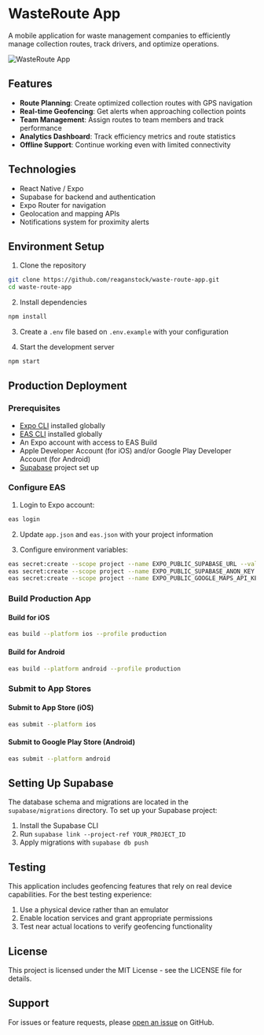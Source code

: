 # WasteRoute App

A mobile application for waste management companies to efficiently manage collection routes, track drivers, and optimize operations.

![WasteRoute App](./assets/app-preview.png)

## Features

- **Route Planning**: Create optimized collection routes with GPS navigation
- **Real-time Geofencing**: Get alerts when approaching collection points
- **Team Management**: Assign routes to team members and track performance
- **Analytics Dashboard**: Track efficiency metrics and route statistics
- **Offline Support**: Continue working even with limited connectivity

## Technologies

- React Native / Expo
- Supabase for backend and authentication
- Expo Router for navigation
- Geolocation and mapping APIs
- Notifications system for proximity alerts

## Environment Setup

1. Clone the repository
```bash
git clone https://github.com/reaganstock/waste-route-app.git
cd waste-route-app
```

2. Install dependencies
```bash
npm install
```

3. Create a `.env` file based on `.env.example` with your configuration

4. Start the development server
```bash
npm start
```

## Production Deployment

### Prerequisites

- [Expo CLI](https://docs.expo.dev/get-started/installation/) installed globally
- [EAS CLI](https://docs.expo.dev/build/setup/) installed globally
- An Expo account with access to EAS Build
- Apple Developer Account (for iOS) and/or Google Play Developer Account (for Android)
- [Supabase](https://supabase.com/) project set up

### Configure EAS

1. Login to Expo account:
```bash
eas login
```

2. Update `app.json` and `eas.json` with your project information

3. Configure environment variables:
```bash
eas secret:create --scope project --name EXPO_PUBLIC_SUPABASE_URL --value "your_supabase_url"
eas secret:create --scope project --name EXPO_PUBLIC_SUPABASE_ANON_KEY --value "your_supabase_anon_key"
eas secret:create --scope project --name EXPO_PUBLIC_GOOGLE_MAPS_API_KEY --value "your_google_maps_api_key"
```

### Build Production App

#### Build for iOS
```bash
eas build --platform ios --profile production
```

#### Build for Android
```bash
eas build --platform android --profile production
```

### Submit to App Stores

#### Submit to App Store (iOS)
```bash
eas submit --platform ios
```

#### Submit to Google Play Store (Android)
```bash
eas submit --platform android
```

## Setting Up Supabase

The database schema and migrations are located in the `supabase/migrations` directory. To set up your Supabase project:

1. Install the Supabase CLI
2. Run `supabase link --project-ref YOUR_PROJECT_ID`
3. Apply migrations with `supabase db push`

## Testing

This application includes geofencing features that rely on real device capabilities. For the best testing experience:

1. Use a physical device rather than an emulator
2. Enable location services and grant appropriate permissions
3. Test near actual locations to verify geofencing functionality

## License

This project is licensed under the MIT License - see the LICENSE file for details.

## Support

For issues or feature requests, please [open an issue](https://github.com/reaganstock/waste-route-app/issues) on GitHub.
